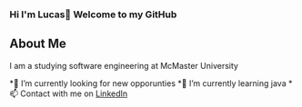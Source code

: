 ### Hi I'm Lucas👋 Welcome to my GitHub

<h2> About Me </h2>
<p>I am a studying software engineering at McMaster University</p>
*🔭 I’m currently looking for new opporunties
*🌱 I’m currently learning java
*📫 Contact with me on <a href="https://www.linkedin.com/in/lucasichen/">LinkedIn</a>
</ul>

<!--
**lucasichen/lucasichen** is a ✨ _special_ ✨ repository because its `README.md` (this file) appears on your GitHub profile.

Here are some ideas to get you started:

-  ...
- 🌱 I’m currently learning ...
- 👯 I’m looking to collaborate on ...
- 🤔 I’m looking for help with ...
- 💬 Ask me about ...
- 📫 How to reach me: ...
- 😄 Pronouns: ...
- ⚡ Fun fact: ...
-->
